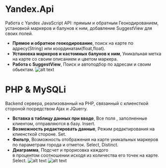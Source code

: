 # Yandex.Api

Работа с Yandex JavaScript API: прямым и обратным Геокодированием, установкой маркеров и балунов к ним, добавление SuggestView для своих полей.
- **Прямое и обратное геокодирование**, поиск на карте по адресу(String) или координатам(float,float).
- **Установка маркеров и кастомных балунов к ним**, Уникальная метка на карте со своим описанием и цветом маркера.
- **Работа с SuggestView**, Поиск и автоподбор по адресам и своим обьектам.
![alt text](https://raw.github.com/ksnow-be/Yandex.Api-MySqli/master/ScreenShots/main.png)
# PHP & MySQLi
Backend сервера, реализованный на PHP, связанный с клиенсткой стороной посредством Ajax и JQuerry.
- **Вставка в таблицу данных при вводе**, Все поля , заполненные клиентом, отправляются в базу. Insert.
- **Возможность редактировать данные**, Режим редактирования на клиенсткой стороне. Set.
- **Фильтр**, Возможность отображения на карте уникальных маркеров по параметрам города и отметок. Select, Distinct.
- **Диаграмма**, Подсчет и прорисовка каждого <div> в процентом соотношении исходя из количества его точек на карте. Select.
![alt text](https://raw.github.com/ksnow-be/Yandex.Api-MySqli/master/ScreenShots/red.png)
![alt text](https://raw.github.com/ksnow-be/Yandex.Api-MySqli/master/ScreenShots/base.png)
